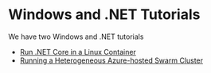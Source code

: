 # Windows and .NET Tutorials

We have two Windows and .NET tutorials

* [Run .NET Core in a Linux Container](dotnet-core/index.md)
* [Running a Heterogeneous Azure-hosted Swarm Cluster](dotnet-linux-het/readme.md)
